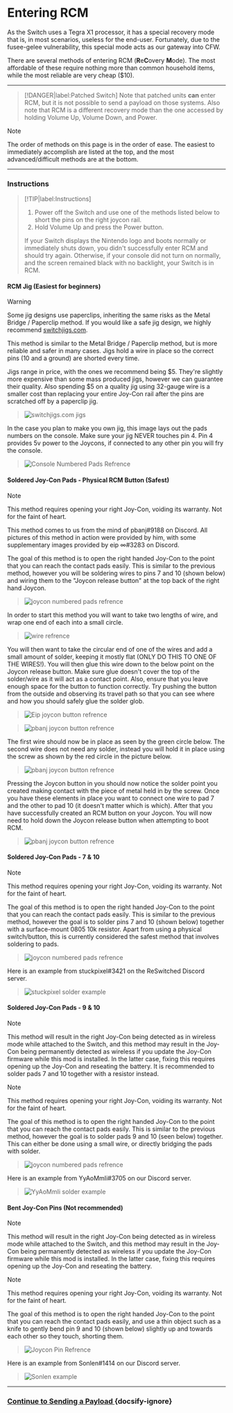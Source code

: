 # Entering RCM

As the Switch uses a Tegra X1 processor, it has a special recovery mode that is, in most scenarios, useless for the end-user. Fortunately, due to the fusee-gelee vulnerability, this special mode acts as our gateway into CFW.

There are several methods of entering RCM (**R**e**C**overy **M**ode). The most affordable of these require nothing more than common household items, while the most reliable are very cheap ($10).

-----

> [!DANGER|label:Patched Switch]
> Note that patched units **can** enter RCM, but it is not possible to send a payload on those systems. Also note that RCM is a different recovery mode than the one accessed by holding Volume Up, Volume Down, and Power.

> [!NOTE]
> The order of methods on this page is in the order of ease. The easiest to immediately accomplish are listed at the top, and the most advanced/difficult methods are at the bottom.

-----

### Instructions

> [!TIP|label:Instructions]
> 1. Power off the Switch and use one of the methods listed below to short the pins on the right joycon rail.
> 2. Hold Volume Up and press the Power button.
>
> If your Switch displays the Nintendo logo and boots normally or immediately shuts down, you didn't successfully enter RCM and should try again. Otherwise, if your console did not turn on normally, and the screen remained black with no backlight, your Switch is in RCM.

<!-- tabs:start -->

#### **RCM Jig (Easiest for beginners)**

> [!WARNING]
> Some jig designs use paperclips, inheriting the same risks as the Metal Bridge / Paperclip method. If you would like a safe jig design, we highly recommend [switchjigs.com](https://switchjigs.com).

This method is similar to the Metal Bridge / Paperclip method, but is more reliable and safer in many cases. Jigs hold a wire in place so the correct pins (10 and a ground) are shorted every time.

Jigs range in price, with the ones we recommend being $5. They're slightly more expensive than some mass produced jigs, however we can guarantee their quality. Also spending $5 on a quality jig using 32-gauge wire is a smaller cost than replacing your entire Joy-Con rail after the pins are scratched off by a paperclip jig.

> ![switchjigs.com jigs](../img/entering_rcm_jig.jpg)
		
In the case you plan to make you own jig, this image lays out the pads numbers on the console. Make sure your jig NEVER touches pin 4. Pin 4 provides 5v power to the Joycons, if connected to any other pin you will fry the console.

> ![Console Numbered Pads Refrence](../img/entering_rcm_pads_numbered.jpg)


#### **Soldered Joy-Con Pads - Physical RCM Button (Safest)**

> [!NOTE]
> This method requires opening your right Joy-Con, voiding its warranty. Not for the faint of heart.

This method comes to us from the mind of pbanj#9188 on Discord. All pictures of this method in action were provided by him, with some supplementary images provided by eip ∞#3283 on Discord.
	
The goal of this method is to open the right handed Joy-Con to the point that you can reach the contact pads easily. This is similar to the previous method, however you will be soldering wires to pins 7 and 10 (shown below) and wiring them to the "Joycon release button" at the top back of the right hand Joycon.

> ![joycon numbered pads refrence](../img/entering_rcm_solder_numbered.jpg)

In order to start this method you will want to take two lengths of wire, and wrap one end of each into a small circle.

> ![wire refrence](../img/entering_rcm_button_1.jpg)
		
You will then want to take the circular end of one of the wires and add a small amount of solder, keeping it mostly flat (ONLY DO THIS TO ONE OF THE WIRES!). You will then glue this wire down to the below point on the Joycon release button. Make sure glue doesn't cover the top of the solder/wire as it will act as a contact point. Also, ensure that you leave enough space for the button to function correctly. Try pushing the button from the outside and observing its travel path so that you can see where and how you should safely glue the solder glob.
	
> ![Eip joycon button refrence](../img/entering_rcm_button_5.jpg)
		
> ![pbanj joycon button refrence](../img/entering_rcm_button_3.jpg)
		
The first wire should now be in place as seen by the green circle below. The second wire does not need any solder, instead you will hold it in place using the screw as shown by the red circle in the picture below.

> ![pbanj joycon button refrence](../img/entering_rcm_button_6.jpg)

Pressing the Joycon button in you should now notice the solder point you created making contact with the piece of metal held in by the screw. Once you have these elements in place you want to connect one wire to pad 7 and the other to pad 10 (it doesn't matter which is which). After that you have successfully created an RCM button on your Joycon. You will now need to hold down the Joycon release button when attempting to boot RCM.

> ![pbanj joycon button refrence](../img/entering_rcm_button_2.jpg)


#### **Soldered Joy-Con Pads - 7 & 10**
> [!NOTE]
> This method requires opening your right Joy-Con, voiding its warranty. Not for the faint of heart.

The goal of this method is to open the right handed Joy-Con to the point that you can reach the contact pads easily. This is similar to the previous method, however the goal is to solder pins 7 and 10 (shown below) together with a surface-mount 0805 10k resistor. Apart from using a physical switch/button, this is currently considered the safest method that involves soldering to pads.

> ![joycon numbered pads refrence](../img/entering_rcm_solder_numbered.jpg)

Here is an example from stuckpixel#3421 on the ReSwitched Discord server.

> ![stuckpixel solder example](../img/entering_rcm_solder_710_stuckpixel.jpg)


#### **Soldered Joy-Con Pads - 9 & 10**
> [!NOTE]
> This method will result in the right Joy-Con being detected as in wireless mode while attached to the Switch, and this method may result in the Joy-Con being permanently detected as wireless if you update the Joy-Con firmware while this mod is installed. In the latter case, fixing this requires opening up the Joy-Con and reseating the battery. It is recommended to solder pads 7 and 10 together with a resistor instead.

> [!NOTE]
> This method requires opening your right Joy-Con, voiding its warranty. Not for the faint of heart.

The goal of this method is to open the right handed Joy-Con to the point that you can reach the contact pads easily. This is similar to the previous method, however the goal is to solder pads 9 and 10 (seen below) together. This can either be done using a small wire, or directly bridging the pads with solder.

> ![joycon numbered pads refrence](../img/entering_rcm_solder_numbered.jpg)
	
Here is an example from YyAoMmIi#3705 on our Discord server.

> ![YyAoMmIi solder example](../img/entering_rcm_solder_910_yyaommii.jpg)


#### **Bent Joy-Con Pins (Not recommended)**
> [!NOTE]
> This method will result in the right Joy-Con being detected as in wireless mode while attached to the Switch, and this method may result in the Joy-Con being permanently detected as wireless if you update the Joy-Con firmware while this mod is installed. In the latter case, fixing this requires opening up the Joy-Con and reseating the battery.

> [!NOTE]
> This method requires opening your right Joy-Con, voiding its warranty. Not for the faint of heart.

The goal of this method is to open the right handed Joy-Con to the point that you can reach the contact pads easily, and use a thin object such as a knife to gently bend pin 9 and 10 (shown below) slightly up and towards each other so they touch, shorting them.

> ![Joycon Pin Refrence](../img/enterting_rcm_pins_numbered.jpg)

Here is an example from Sonlen#1414 on our Discord server.

> ![Sonlen example](../img/entering_rcm_bent_pins.jpg)

<!-- tabs:end -->

-----

### [Continue to Sending a Payload <i class="fa fa-arrow-circle-right fa-lg"></i>](user_guide/sysnand/sending_payload.md) {docsify-ignore}